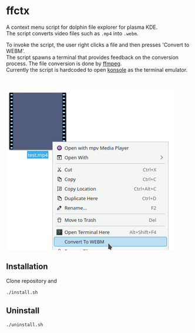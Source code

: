 # ffctx

A context menu script for dolphin file explorer for plasma KDE. <br/>
The script converts video files such as `.mp4` into `.webm`.

To invoke the script, the user right clicks a file and then presses 'Convert to WEBM'. <br/>
The script spawns a terminal that provides feedback on the conversion process.
The file conversion is done by [ffmpeg](https://github.com/FFmpeg). <br/>
Currently the script is hardcoded to open [konsole](https://github.com/KDE/konsole) as the terminal emulator.

<br/>

![Usage example.](/sample/preview.png "Usage example")


## Installation

Clone repository and
```sh
./install.sh
```

## Uninstall

```sh
./uninstall.sh
```